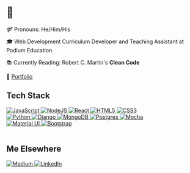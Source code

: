<h1>👋</h1>
<p>
 ⚤ Pronouns: He/Him/His
</p>
<p>
🎓  Web Development Curriculum Developer and Teaching Assistant at Podium Education
</p>
<p>
📚  Currently Reading: Robert C. Martin's <strong>Clean Code</strong>
</p>
<p> 
 💼 <a href="https://blangwell.github.io/portfolio/">Portfolio</a>

<h2>Tech Stack</h2>
<a href="#">
 <img alt="JavaScript" src="https://img.shields.io/badge/javascript-%23323330.svg?style=for-the-badge&logo=javascript&logoColor=%23F7DF1E"/>
</a>
<a href="#">
 <img alt="NodeJS" src="https://img.shields.io/badge/node.js-%2343853D.svg?style=for-the-badge&logo=node-dot-js&logoColor=white"/>
</a>
<a href="#">
 <img alt="React" src="https://img.shields.io/badge/react-%2320232a.svg?style=for-the-badge&logo=react&logoColor=%2361DAFB"/>
</a>
<a href="#">
 <img alt="HTML5" src="https://img.shields.io/badge/html5-%23E34F26.svg?style=for-the-badge&logo=html5&logoColor=white"/>
</a>
<a href="#">
 <img alt="CSS3" src="https://img.shields.io/badge/css3-%231572B6.svg?style=for-the-badge&logo=css3&logoColor=white"/>
</a>
<br/>

<a href="#">
 <img alt="Python" src="https://img.shields.io/badge/python-%2314354C.svg?style=for-the-badge&logo=python&logoColor=white"/>
</a>
<a href="#">
 <img alt="Django" src="https://img.shields.io/badge/django-%23092E20.svg?style=for-the-badge&logo=django&logoColor=white"/>
</a>
<a href="#">
 <img alt="MongoDB" src ="https://img.shields.io/badge/MongoDB-%234ea94b.svg?style=for-the-badge&logo=mongodb&logoColor=white"/>
</a>
<a href="#">
 <img alt="Postgres" src ="https://img.shields.io/badge/postgres-%23316192.svg?style=for-the-badge&logo=postgresql&logoColor=white"/>
</a>
<a href="#">
 <img alt="Mocha" src="https://img.shields.io/badge/-mocha-%238D6748?style=for-the-badge&logo=mocha&logoColor=white"/>
</a>
<br/>

<a href="#">
 <img alt="Material UI" src="https://img.shields.io/badge/materialui-%230081CB.svg?style=for-the-badge&logo=material-ui&logoColor=white"/>
</a>
<a href="#">
 <img alt="Bootstrap" src="https://img.shields.io/badge/bootstrap-%23563D7C.svg?style=for-the-badge&logo=bootstrap&logoColor=white"/>
</a>
<br/><br/>

<h2>Me Elsewhere</h2>
<a href="https://blangwell.medium.com/" target="_blank">
 <img alt="Medium" src="https://img.shields.io/badge/Medium-12100E?style=for-the-badge&logo=medium&logoColor=white"/>
</a>
<a href="http://linkedin.com/in/blangwell" target="_blank">
 <img alt="LinkedIn" src="https://img.shields.io/badge/linkedin-%230077B5.svg?style=for-the-badge&logo=linkedin&logoColor=white" /> 
</a>
<!-- <img src="https://visitor-badge.glitch.me/badge?page_id=blangwell.blangwell" alt="visitor badge"/> -->
